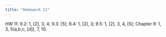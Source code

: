```yaml
---
title: "Homework 11"
---
```


HW 11:   9.2: 1, [2], 3, 4; 9.3: [5]; 9.4: 1, [2], 3; 9.5: 1, [2], 3, 4, [5];  Chapter 9: 1, 3, 5(a,b,c, [d]), 7, 10.
